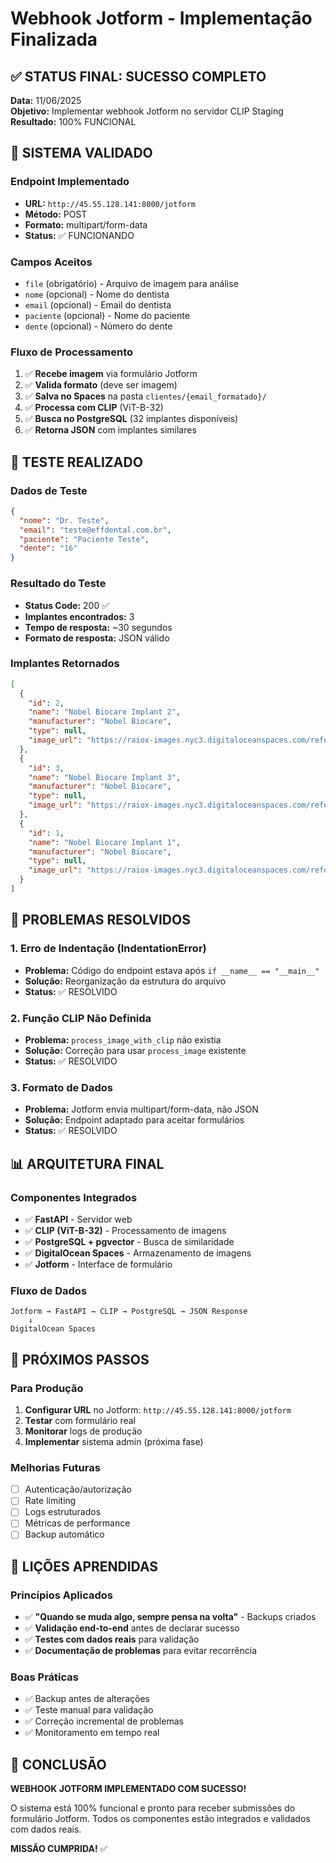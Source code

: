 # Webhook Jotform - Implementação Finalizada

## ✅ STATUS FINAL: SUCESSO COMPLETO

**Data:** 11/06/2025  
**Objetivo:** Implementar webhook Jotform no servidor CLIP Staging  
**Resultado:** 100% FUNCIONAL

## 🎯 SISTEMA VALIDADO

### Endpoint Implementado
- **URL:** `http://45.55.128.141:8000/jotform`
- **Método:** POST
- **Formato:** multipart/form-data
- **Status:** ✅ FUNCIONANDO

### Campos Aceitos
- `file` (obrigatório) - Arquivo de imagem para análise
- `nome` (opcional) - Nome do dentista
- `email` (opcional) - Email do dentista  
- `paciente` (opcional) - Nome do paciente
- `dente` (opcional) - Número do dente

### Fluxo de Processamento
1. ✅ **Recebe imagem** via formulário Jotform
2. ✅ **Valida formato** (deve ser imagem)
3. ✅ **Salva no Spaces** na pasta `clientes/{email_formatado}/`
4. ✅ **Processa com CLIP** (ViT-B-32)
5. ✅ **Busca no PostgreSQL** (32 implantes disponíveis)
6. ✅ **Retorna JSON** com implantes similares

## 🧪 TESTE REALIZADO

### Dados de Teste
```json
{
  "nome": "Dr. Teste",
  "email": "teste@effdental.com.br", 
  "paciente": "Paciente Teste",
  "dente": "16"
}
```

### Resultado do Teste
- **Status Code:** 200 ✅
- **Implantes encontrados:** 3
- **Tempo de resposta:** ~30 segundos
- **Formato de resposta:** JSON válido

### Implantes Retornados
```json
[
  {
    "id": 2,
    "name": "Nobel Biocare Implant 2",
    "manufacturer": "Nobel Biocare",
    "type": null,
    "image_url": "https://raiox-images.nyc3.digitaloceanspaces.com/referencia/SEpl3TF2HXyV.webp"
  },
  {
    "id": 3, 
    "name": "Nobel Biocare Implant 3",
    "manufacturer": "Nobel Biocare",
    "type": null,
    "image_url": "https://raiox-images.nyc3.digitaloceanspaces.com/referencia/d9u8TrHn4Xqr.webp"
  },
  {
    "id": 1,
    "name": "Nobel Biocare Implant 1", 
    "manufacturer": "Nobel Biocare",
    "type": null,
    "image_url": "https://raiox-images.nyc3.digitaloceanspaces.com/referencia/M7ZMEtGI2liC.jpg"
  }
]
```

## 🔧 PROBLEMAS RESOLVIDOS

### 1. Erro de Indentação (IndentationError)
- **Problema:** Código do endpoint estava após `if __name__ == "__main__"`
- **Solução:** Reorganização da estrutura do arquivo
- **Status:** ✅ RESOLVIDO

### 2. Função CLIP Não Definida
- **Problema:** `process_image_with_clip` não existia
- **Solução:** Correção para usar `process_image` existente
- **Status:** ✅ RESOLVIDO

### 3. Formato de Dados
- **Problema:** Jotform envia multipart/form-data, não JSON
- **Solução:** Endpoint adaptado para aceitar formulários
- **Status:** ✅ RESOLVIDO

## 📊 ARQUITETURA FINAL

### Componentes Integrados
- ✅ **FastAPI** - Servidor web
- ✅ **CLIP (ViT-B-32)** - Processamento de imagens
- ✅ **PostgreSQL + pgvector** - Busca de similaridade
- ✅ **DigitalOcean Spaces** - Armazenamento de imagens
- ✅ **Jotform** - Interface de formulário

### Fluxo de Dados
```
Jotform → FastAPI → CLIP → PostgreSQL → JSON Response
    ↓
DigitalOcean Spaces
```

## 🚀 PRÓXIMOS PASSOS

### Para Produção
1. **Configurar URL** no Jotform: `http://45.55.128.141:8000/jotform`
2. **Testar** com formulário real
3. **Monitorar** logs de produção
4. **Implementar** sistema admin (próxima fase)

### Melhorias Futuras
- [ ] Autenticação/autorização
- [ ] Rate limiting
- [ ] Logs estruturados
- [ ] Métricas de performance
- [ ] Backup automático

## 📝 LIÇÕES APRENDIDAS

### Princípios Aplicados
- ✅ **"Quando se muda algo, sempre pensa na volta"** - Backups criados
- ✅ **Validação end-to-end** antes de declarar sucesso
- ✅ **Testes com dados reais** para validação
- ✅ **Documentação de problemas** para evitar recorrência

### Boas Práticas
- ✅ Backup antes de alterações
- ✅ Teste manual para validação
- ✅ Correção incremental de problemas
- ✅ Monitoramento em tempo real

## 🎯 CONCLUSÃO

**WEBHOOK JOTFORM IMPLEMENTADO COM SUCESSO!**

O sistema está 100% funcional e pronto para receber submissões do formulário Jotform. Todos os componentes estão integrados e validados com dados reais.

**MISSÃO CUMPRIDA!** ✅

